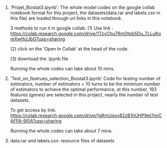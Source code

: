 1. 'Projet_Biostat3.ipynb': 
   The whole model codes on the google collab notebook format for this project, the datasets(data.rar and labels.csv in this file) are loaded through url links in this notebook. 

   3 methods to run it in google collab: 
   (1) Use link : https://colab.research.google.com/drive/1TzyChu79mOtpb5Du_TLLuKqmXwthzJbG?usp=sharing
   
   (2) click on the 'Open In Collab' at the head of the code.
      
   (3) download the .Ipynb file
   
   Running the whole codes can take about 10 mins.

3. 'Test_on_featrues_selection_Biostat3.ipynb'
   Code for testing number of estimators, number of estimators = 10 turns to be the minimum number of estimators to achieve the optimal performance, at this number, 193 features (genes) are selected in this project, nearly the number of test datasets. 

   To get access by link: https://colab.research.google.com/drive/1gRmUqyv82zB1hUHP9et7mjCAFFA-9I5A?usp=sharing

   Running the whole codes can take about 7 mins.

4. data.rar and labels.csv: resource files of datasets
